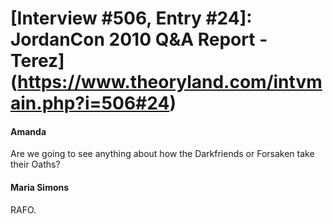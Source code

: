 # [Interview #506, Entry #24]: JordanCon 2010 Q&A Report - Terez](https://www.theoryland.com/intvmain.php?i=506#24)

#### Amanda

Are we going to see anything about how the Darkfriends or Forsaken take their Oaths?

#### Maria Simons

RAFO.

